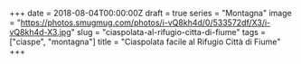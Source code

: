 +++
date = 2018-08-04T00:00:00Z
draft = true
series = "Montagna"
image = "https://photos.smugmug.com/photos/i-vQ8kh4d/0/533572df/X3/i-vQ8kh4d-X3.jpg"
slug = "ciaspolata-al-rifugio-citta-di-fiume"
tags = ["ciaspe", "montagna"]
title = "Ciaspolata facile al Rifugio Città di Fiume"
+++

